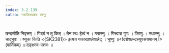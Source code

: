 ```yaml
---
index: 3.2.139
sutra: ग्लाजिस्थश्च क्स्नुः

---
```

 छन्दसीति निवृत्तम् । गिदयं न तु कित् । तेन स्थः ईत्वं न । ग्लास्नुः । गित्त्वान्न गुणः । जिष्णुः । स्थास्नुः । चाद्भुवः । श्र्युकः किति <{SK2381}> इत्यत्र गकारप्रश्लेषान्नेट् । भूष्णुः ॥<!दंशेश्छन्दस्युपसंख्यानम् !> (वार्तिकम्) ॥ दङ्क्ष्णवः पशवः ॥